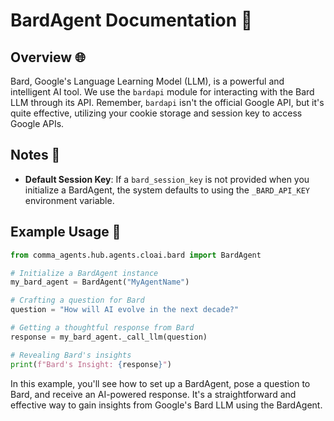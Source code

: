 # BardAgent Documentation 📘

## Overview 🌐
Bard, Google's Language Learning Model (LLM), is a powerful and intelligent AI tool. We use the `bardapi` module for interacting with the Bard LLM through its API. Remember, `bardapi` isn't the official Google API, but it's quite effective, utilizing your cookie storage and session key to access Google APIs.

## Notes 📌
- **Default Session Key**: If a `bard_session_key` is not provided when you initialize a BardAgent, the system defaults to using the `_BARD_API_KEY` environment variable.

## Example Usage 🚀

```python
from comma_agents.hub.agents.cloai.bard import BardAgent

# Initialize a BardAgent instance
my_bard_agent = BardAgent("MyAgentName")

# Crafting a question for Bard
question = "How will AI evolve in the next decade?"

# Getting a thoughtful response from Bard
response = my_bard_agent._call_llm(question)

# Revealing Bard's insights
print(f"Bard's Insight: {response}")
```

In this example, you'll see how to set up a BardAgent, pose a question to Bard, and receive an AI-powered response. It's a straightforward and effective way to gain insights from Google's Bard LLM using the BardAgent.